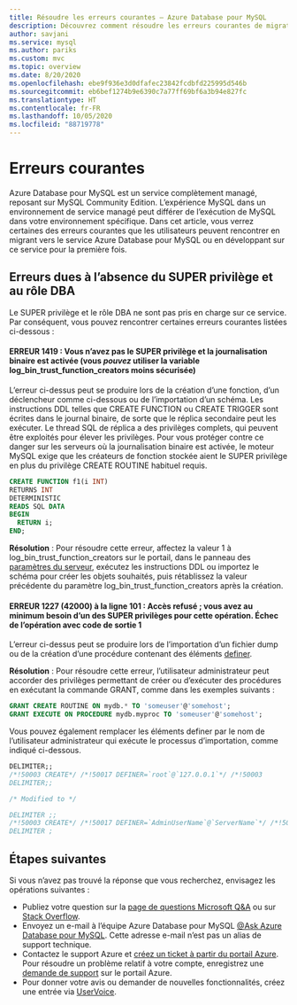 ```yaml
---
title: Résoudre les erreurs courantes – Azure Database pour MySQL
description: Découvrez comment résoudre les erreurs courantes de migration rencontrées par les utilisateurs qui débutent avec le service Azure Database pour MySQL
author: savjani
ms.service: mysql
ms.author: pariks
ms.custom: mvc
ms.topic: overview
ms.date: 8/20/2020
ms.openlocfilehash: ebe9f936e3d0dfafec23842fcdbfd225995d546b
ms.sourcegitcommit: eb6bef1274b9e6390c7a77ff69bf6a3b94e827fc
ms.translationtype: HT
ms.contentlocale: fr-FR
ms.lasthandoff: 10/05/2020
ms.locfileid: "88719778"
---
```

# <a name="common-errors"></a>Erreurs courantes

Azure Database pour MySQL est un service complètement managé, reposant sur MySQL Community Edition. L’expérience MySQL dans un environnement de service managé peut différer de l’exécution de MySQL dans votre environnement spécifique. Dans cet article, vous verrez certaines des erreurs courantes que les utilisateurs peuvent rencontrer en migrant vers le service Azure Database pour MySQL ou en développant sur ce service pour la première fois.

## <a name="errors-due-to-lack-of-super-privilege-and-dba-role"></a>Erreurs dues à l’absence du SUPER privilège et au rôle DBA

Le SUPER privilège et le rôle DBA ne sont pas pris en charge sur ce service. Par conséquent, vous pouvez rencontrer certaines erreurs courantes listées ci-dessous :

#### <a name="error-1419-you-do-not-have-the-super-privilege-and-binary-logging-is-enabled-you-might-want-to-use-the-less-safe-log_bin_trust_function_creators-variable"></a>ERREUR 1419 : Vous n’avez pas le SUPER privilège et la journalisation binaire est activée (vous *pouvez* utiliser la variable log_bin_trust_function_creators moins sécurisée)

L’erreur ci-dessus peut se produire lors de la création d’une fonction, d’un déclencheur comme ci-dessous ou de l’importation d’un schéma. Les instructions DDL telles que CREATE FUNCTION ou CREATE TRIGGER sont écrites dans le journal binaire, de sorte que le réplica secondaire peut les exécuter. Le thread SQL de réplica a des privilèges complets, qui peuvent être exploités pour élever les privilèges. Pour vous protéger contre ce danger sur les serveurs où la journalisation binaire est activée, le moteur MySQL exige que les créateurs de fonction stockée aient le SUPER privilège en plus du privilège CREATE ROUTINE habituel requis. 

```sql
CREATE FUNCTION f1(i INT)
RETURNS INT
DETERMINISTIC
READS SQL DATA
BEGIN
  RETURN i;
END;
```

**Résolution** :  Pour résoudre cette erreur, affectez la valeur 1 à log_bin_trust_function_creators sur le portail, dans le panneau des [paramètres du serveur](howto-server-parameters.md), exécutez les instructions DDL ou importez le schéma pour créer les objets souhaités, puis rétablissez la valeur précédente du paramètre log_bin_trust_function_creators après la création.

#### <a name="error-1227-42000-at-line-101-access-denied-you-need-at-least-one-of-the-super-privileges-for-this-operation-operation-failed-with-exitcode-1"></a>ERREUR 1227 (42000) à la ligne 101 : Accès refusé ; vous avez au minimum besoin d’un des SUPER privilèges pour cette opération. Échec de l’opération avec code de sortie 1

L’erreur ci-dessus peut se produire lors de l’importation d’un fichier dump ou de la création d’une procédure contenant des éléments [definer](https://dev.mysql.com/doc/refman/5.7/en/create-procedure.html). 

**Résolution** :  Pour résoudre cette erreur, l’utilisateur administrateur peut accorder des privilèges permettant de créer ou d’exécuter des procédures en exécutant la commande GRANT, comme dans les exemples suivants :

```sql
GRANT CREATE ROUTINE ON mydb.* TO 'someuser'@'somehost';
GRANT EXECUTE ON PROCEDURE mydb.myproc TO 'someuser'@'somehost';
```
Vous pouvez également remplacer les éléments definer par le nom de l’utilisateur administrateur qui exécute le processus d’importation, comme indiqué ci-dessous.

```sql
DELIMITER;;
/*!50003 CREATE*/ /*!50017 DEFINER=`root`@`127.0.0.1`*/ /*!50003
DELIMITER;;

/* Modified to */

DELIMITER ;;
/*!50003 CREATE*/ /*!50017 DEFINER=`AdminUserName`@`ServerName`*/ /*!50003
DELIMITER ;
```

## <a name="next-steps"></a>Étapes suivantes
Si vous n’avez pas trouvé la réponse que vous recherchez, envisagez les opérations suivantes :
- Publiez votre question sur la [page de questions Microsoft Q&A](https://docs.microsoft.com/answers/topics/azure-database-mysql.html) ou sur [Stack Overflow](https://stackoverflow.com/questions/tagged/azure-database-mysql).
- Envoyez un e-mail à l’équipe Azure Database pour MySQL [@Ask Azure Database pour MySQL](mailto:AskAzureDBforMySQL@service.microsoft.com). Cette adresse e-mail n’est pas un alias de support technique.
- Contactez le support Azure et [créez un ticket à partir du portail Azure](https://portal.azure.com/?#blade/Microsoft_Azure_Support/HelpAndSupportBlade). Pour résoudre un problème relatif à votre compte, enregistrez une [demande de support](https://ms.portal.azure.com/#blade/Microsoft_Azure_Support/HelpAndSupportBlade/newsupportrequest) sur le portail Azure.
- Pour donner votre avis ou demander de nouvelles fonctionnalités, créez une entrée via [UserVoice](https://feedback.azure.com/forums/597982-azure-database-for-mysql).
